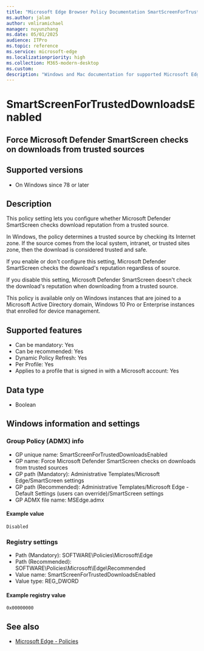 ```yaml
---
title: "Microsoft Edge Browser Policy Documentation SmartScreenForTrustedDownloadsEnabled"
ms.author: jalam
author: vmliramichael
manager: nuyunzhang
ms.date: 05/01/2025
audience: ITPro
ms.topic: reference
ms.service: microsoft-edge
ms.localizationpriority: high
ms.collection: M365-modern-desktop
ms.custom:
description: "Windows and Mac documentation for supported Microsoft Edge Browser policy: Force Microsoft Defender SmartScreen checks on downloads from trusted sources"
---
```


<!--THIS FILE IS AUTOMATICALLY GENERATED. MANUAL CHANGES WILL BE OVERWRITTEN.-->
<!--Please contact the Microsoft Edge Manageability team with any questions.-->

# SmartScreenForTrustedDownloadsEnabled

## Force Microsoft Defender SmartScreen checks on downloads from trusted sources


## Supported versions

- On Windows since 78 or later

## Description

This policy setting lets you configure whether Microsoft Defender SmartScreen checks download reputation from a trusted source.

In Windows, the policy determines a trusted source by checking its Internet zone. If the source comes from the local system, intranet, or trusted sites zone, then the download is considered trusted and safe.

If you enable or don't configure this setting, Microsoft Defender SmartScreen checks the download's reputation regardless of source.

If you disable this setting, Microsoft Defender SmartScreen doesn't check the download's reputation when downloading from a trusted source.

This policy is available only on Windows instances that are joined to a Microsoft Active Directory domain, Windows 10 Pro or Enterprise instances that enrolled for device management.

## Supported features

- Can be mandatory: Yes
- Can be recommended: Yes
- Dynamic Policy Refresh: Yes
- Per Profile: Yes
- Applies to a profile that is signed in with a Microsoft account: Yes

## Data type

- Boolean

## Windows information and settings

### Group Policy (ADMX) info

- GP unique name: SmartScreenForTrustedDownloadsEnabled
- GP name: Force Microsoft Defender SmartScreen checks on downloads from trusted sources
- GP path (Mandatory): Administrative Templates/Microsoft Edge/SmartScreen settings
- GP path (Recommended): Administrative Templates/Microsoft Edge - Default Settings (users can override)/SmartScreen settings
- GP ADMX file name: MSEdge.admx

#### Example value

```
Disabled
```

### Registry settings

- Path (Mandatory): SOFTWARE\Policies\Microsoft\Edge
- Path (Recommended): SOFTWARE\Policies\Microsoft\Edge\Recommended
- Value name: SmartScreenForTrustedDownloadsEnabled
- Value type: REG_DWORD

#### Example registry value

```
0x00000000
```


## See also
- [Microsoft Edge - Policies](../microsoft-edge-policies.md)

